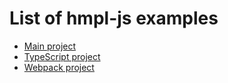# List of hmpl-js examples

- [Main project](https://github.com/hmpljs/examples/tree/main/main)
- [TypeScript project](https://github.com/hmpljs/examples/tree/main/typescript)
- [Webpack project](https://github.com/hmpljs/examples/tree/main/webpack)
